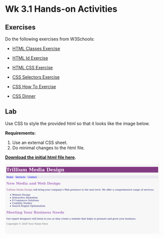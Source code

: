 # Wk 3.1 Hands-on Activities

## Exercises

Do the following exercises from W3Schools:

- [HTML Classes Exercise](https://www.w3schools.com/html/exercise.asp?filename=exercise_html_classes1)

- [HTML Id Exercise](https://www.w3schools.com/html/exercise.asp?filename=exercise_html_id1)

- [HTML CSS Exercise](https://www.w3schools.com/html/exercise.asp?filename=exercise_html_css1)

- [CSS Selectors Exercise](https://www.w3schools.com/css/exercise.asp?filename=exercise_selectors1)

- [CSS How To Exercise](https://www.w3schools.com/css/exercise.asp?filename=exercise_howto1)

- [CSS Dinner](https://flukeout.github.io/)
  
## Lab

Use CSS to style the provided html so that it looks like the image below.

**Requirements:**

1. Use an external CSS sheet.
2. Do minimal changes to the html file.



**[Download the initial html file here](https://drive.google.com/file/d/1sFctwIzPGUXpiXdWt0uygwHo2_hD3Mny/view?usp=sharing).**



![Result_Site](wk3_1_Handson.assets/Result_Site.png)



